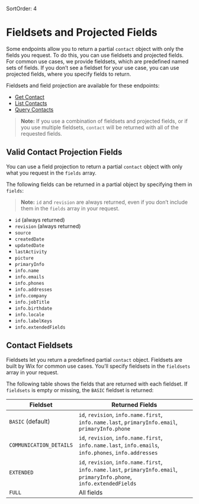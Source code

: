 SortOrder: 4
# Fieldsets and Projected Fields

Some endpoints allow you to return a partial `contact` object
with only the fields you request.
To do this, you can use fieldsets and projected fields.
For common use cases, we provide fieldsets,
which are predefined named sets of fields.
If you don’t see a fieldset for your use case,
you can use projected fields, where you specify fields to return.

Fieldsets and field projection are available for these endpoints:

- [Get Contact][get-contact]
- [List Contacts][list-contacts]
- [Query Contacts][query-contacts]

> **Note:**
> If you use a combination of fieldsets and projected fields,
> or if you use multiple fieldsets,
> `contact` will be returned with all of the requested fields.

## Valid Contact Projection Fields

You can use a field projection to return a partial `contact` object
with only what you request in the `fields` array.

The following fields can be returned in a partial object
by specifying them in `fields`:

> **Note:**
> `id` and `revision` are always returned,
> even if you don’t include them in the `fields` array in your request.

- `id` (always returned)
- `revision` (always returned)
- `source`
- `createdDate`
- `updatedDate`
- `lastActivity`
- `picture`
- `primaryInfo`
- `info.name`
- `info.emails`
- `info.phones`
- `info.addresses`
- `info.company`
- `info.jobTitle`
- `info.birthdate`
- `info.locale`
- `info.labelKeys`
- `info.extendedFields`

## Contact Fieldsets

Fieldsets let you return a predefined partial `contact` object.
Fieldsets are built by Wix for common use cases.
You’ll specify fieldsets in the `fieldsets` array in your request.

The following table shows the fields that are returned with each fieldset.
If `fieldsets` is empty or missing, the `BASIC` fieldset is returned:

| Fieldset | Returned Fields |
|---|---|
| `BASIC` (default) | `id`, `revision`, `info.name.first`, `info.name.last`, `primaryInfo.email`, `primaryInfo.phone` |
| `COMMUNICATION_DETAILS` | `id`, `revision`, `info.name.first`, `info.name.last`, `info.emails`, `info.phones`, `info.addresses` |
| `EXTENDED` | `id`, `revision`, `info.name.first`, `info.name.last`, `primaryInfo.email`, `primaryInfo.phone`, `info.extendedFields` |
| `FULL` | All fields |

[get-contact]: crm.contacts.contacts-v4.get-contact
[list-contacts]: crm.contacts.contacts-v4.list-contacts
[query-contacts]: crm.contacts.contacts-v4.query-contacts
